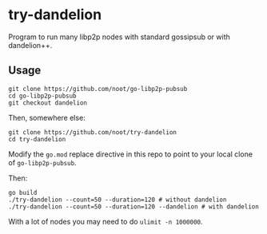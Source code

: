 # try-dandelion

Program to run many libp2p nodes with standard gossipsub or with dandelion++.

## Usage
```
git clone https://github.com/noot/go-libp2p-pubsub
cd go-libp2p-pubsub
git checkout dandelion
```

Then, somewhere else:
```
git clone https://github.com/noot/try-dandelion
cd try-dandelion
```

Modify the `go.mod` replace directive in this repo to point to your local clone of `go-libp2p-pubsub`.

Then:
```
go build
./try-dandelion --count=50 --duration=120 # without dandelion
./try-dandelion --count=50 --duration=120 --dandelion # with dandelion
```

With a lot of nodes you may need to do `ulimit -n 1000000`.